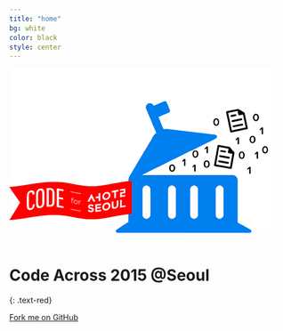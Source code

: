 ```yaml
---
title: "home"
bg: white
color: black
style: center
---
```


<img src="img/top-image.png" alt=""><br><br>

# Code Across 2015 @Seoul
{: .text-red}




<span id="forkongithub">
  <a href="{{ site.source_link }}" class="bg-black">
    Fork me on GitHub
  </a>
</span>
